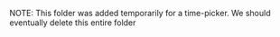 NOTE: This folder was added temporarily for a time-picker. We should eventually delete this entire folder
